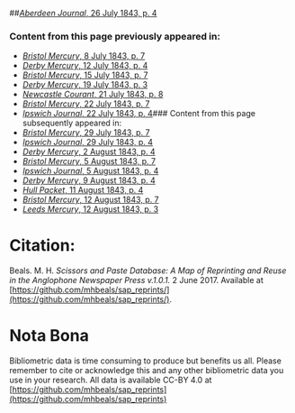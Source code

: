 ##[*Aberdeen Journal*, 26 July 1843, p. 4](https://mhbeals.github.io/sap_html/Aberdeen-Journal/Aberdeen-Journal-26-July-1843-p-4)

### Content from this page previously appeared in:
+ [*Bristol Mercury*, 8 July 1843, p. 7](https://mhbeals.github.io/sap_html/Bristol-Mercury/Bristol-Mercury-8-July-1843-p-7)
+ [*Derby Mercury*, 12 July 1843, p. 4](https://mhbeals.github.io/sap_html/Derby-Mercury/Derby-Mercury-12-July-1843-p-4)
+ [*Bristol Mercury*, 15 July 1843, p. 7](https://mhbeals.github.io/sap_html/Bristol-Mercury/Bristol-Mercury-15-July-1843-p-7)
+ [*Derby Mercury*, 19 July 1843, p. 3](https://mhbeals.github.io/sap_html/Derby-Mercury/Derby-Mercury-19-July-1843-p-3)
+ [*Newcastle Courant*, 21 July 1843, p. 8](https://mhbeals.github.io/sap_html/Newcastle-Courant/Newcastle-Courant-21-July-1843-p-8)
+ [*Bristol Mercury*, 22 July 1843, p. 7](https://mhbeals.github.io/sap_html/Bristol-Mercury/Bristol-Mercury-22-July-1843-p-7)
+ [*Ipswich Journal*, 22 July 1843, p. 4](https://mhbeals.github.io/sap_html/Ipswich-Journal/Ipswich-Journal-22-July-1843-p-4)### Content from this page subsequently appeared in:
+ [*Bristol Mercury*, 29 July 1843, p. 7](https://mhbeals.github.io/sap_html/Bristol-Mercury/Bristol-Mercury-29-July-1843-p-7)
+ [*Ipswich Journal*, 29 July 1843, p. 4](https://mhbeals.github.io/sap_html/Ipswich-Journal/Ipswich-Journal-29-July-1843-p-4)
+ [*Derby Mercury*, 2 August 1843, p. 4](https://mhbeals.github.io/sap_html/Derby-Mercury/Derby-Mercury-2-August-1843-p-4)
+ [*Bristol Mercury*, 5 August 1843, p. 7](https://mhbeals.github.io/sap_html/Bristol-Mercury/Bristol-Mercury-5-August-1843-p-7)
+ [*Ipswich Journal*, 5 August 1843, p. 4](https://mhbeals.github.io/sap_html/Ipswich-Journal/Ipswich-Journal-5-August-1843-p-4)
+ [*Derby Mercury*, 9 August 1843, p. 4](https://mhbeals.github.io/sap_html/Derby-Mercury/Derby-Mercury-9-August-1843-p-4)
+ [*Hull Packet*, 11 August 1843, p. 4](https://mhbeals.github.io/sap_html/Hull-Packet/Hull-Packet-11-August-1843-p-4)
+ [*Bristol Mercury*, 12 August 1843, p. 7](https://mhbeals.github.io/sap_html/Bristol-Mercury/Bristol-Mercury-12-August-1843-p-7)
+ [*Leeds Mercury*, 12 August 1843, p. 3](https://mhbeals.github.io/sap_html/Leeds-Mercury/Leeds-Mercury-12-August-1843-p-3)
                    
# Citation: 

Beals. M. H. *Scissors and Paste Database: A Map of Reprinting and Reuse in the Anglophone Newspaper Press v.1.0.1.* 2 June 2017. Available at [https://github.com/mhbeals/sap_reprints/](https://github.com/mhbeals/sap_reprints/). 
                    
# Nota Bona

Bibliometric data is time consuming to produce but benefits us all. Please remember to cite or acknowledge this and any other bibliometric data you use in your research. All data is available CC-BY 4.0 at [https://github.com/mhbeals/sap_reprints](https://github.com/mhbeals/sap_reprints)